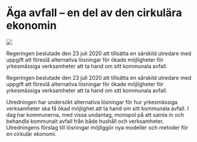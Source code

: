 # Äga avfall – en del av den cirkulära ekonomin

![](/contentassets/2334a6a9ff214662af25f1aceaa0e3e5/sou_24_2021_omslag_webb.jpg?width=150&quality=85)

Regeringen beslutade den 23 juli 2020 att tillsätta en särskild utredare med uppgift att föreslå alternativa lösningar för ökade möjligheter för yrkesmässiga verksamheter att ta hand om sitt kommunala avfall.

Regeringen beslutade den 23 juli 2020 att tillsätta en särskild utredare med uppgift att föreslå alternativa lösningar för ökade möjligheter för yrkesmässiga verksamheter att ta hand om sitt kommunala avfall.

Utredningen har undersökt alternativa lösningar för hur yrkesmässiga verksamheter ska få ökad möjlighet att ta hand om sitt kommunala avfall. I dag har kommunerna, med vissa undantag, monopol på att samla in och behandla kommunalt avfall från både hushåll och verksamheter. Utredningens förslag till lösningar möjliggör nya modeller och metoder för en cirkulär ekonomi.
